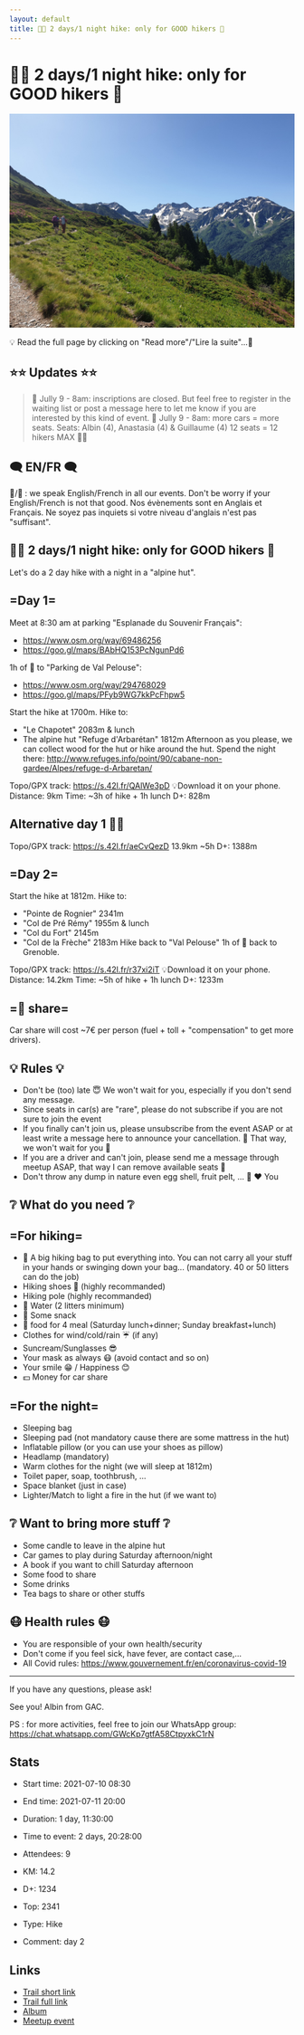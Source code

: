 ```yaml
---
layout: default
title: 🥾⛺ 2 days/1 night hike: only for GOOD hikers 🐐
---
```


# 🥾⛺ 2 days/1 night hike: only for GOOD hikers 🐐

![2021-07-10](/Stats/img/orig/2021-07-10.jpg)

💡 Read the full page by clicking on "Read more"/"Lire la suite"...💜

## ⭐⭐ Updates ⭐⭐
> 📅 Jully 9 - 8am: inscriptions are closed. But feel free to register in the waiting list or post a message here to let me know if you are interested by this kind of event.
> 📅 Jully 9 - 8am: more cars = more seats. Seats: Albin (4), Anastasia (4) & Guillaume (4) 12 seats = 12 hikers MAX 🚶‍♂️

## 🗨️ EN/FR 🗨️
🦅/🐓 : we speak English/French in all our events. Don't be worry if your English/French is not that good. Nos évènements sont en Anglais et Français. Ne soyez pas inquiets si votre niveau d'anglais n'est pas "suffisant".

## 🥾⛺ 2 days/1 night hike: only for GOOD hikers 🐐
Let's do a 2 day hike with a night in a "alpine hut".

## =Day 1=
Meet at 8:30 am at parking "Esplanade du Souvenir Français":
- https://www.osm.org/way/69486256
- https://goo.gl/maps/BAbHQ153PcNgunPd6

1h of 🚗 to "Parking de Val Pelouse":
- https://www.osm.org/way/294768029
- https://goo.gl/maps/PFyb9WG7kkPcFhpw5

Start the hike at 1700m. Hike to:
- "Le Chapotet" 2083m & lunch
- The alpine hut "Refuge d'Arbarétan" 1812m
Afternoon as you please, we can collect wood for the hut or hike around the hut.
Spend the night there: http://www.refuges.info/point/90/cabane-non-gardee/Alpes/refuge-d-Arbaretan/

Topo/GPX track: https://s.42l.fr/QAlWe3pD 💡Download it on your phone.
Distance: 9km
Time: ~3h of hike + 1h lunch
D+: 828m

## Alternative day 1 🤯🥵
Topo/GPX track: https://s.42l.fr/aeCvQezD 13.9km ~5h D+: 1388m

## =Day 2=
Start the hike at 1812m. Hike to:
- "Pointe de Rognier" 2341m
- "Col de Pré Rémy" 1955m & lunch
- "Col du Fort" 2145m
- "Col de la Frèche" 2183m
Hike back to "Val Pelouse"
1h of 🚗 back to Grenoble.

Topo/GPX track: https://s.42l.fr/r37xi2iT 💡Download it on your phone.
Distance: 14.2km
Time: ~5h of hike + 1h lunch
D+: 1233m

## =🚗 share=
Car share will cost ~7€ per person (fuel + toll + "compensation" to get more drivers).

## 💡 Rules 💡
- Don't be (too) late 😇 We won't wait for you, especially if you don't send any message.
- Since seats in car(s) are "rare", please do not subscribe if you are not sure to join the event
- If you finally can't join us, please unsubscribe from the event ASAP or at least write a message here to announce your cancellation. 💜 That way, we won't wait for you 💜
- If you are a driver and can't join, please send me a message through meetup ASAP, that way I can remove available seats 🚗
- Don't throw any dump in nature even egg shell, fruit pelt, ... 🌳 ❤️ You

## ❔ What do you need ❔
## =For hiking=
- 🎒 A big hiking bag to put everything into. You can not carry all your stuff in your hands or swinging down your bag... (mandatory. 40 or 50 litters can do the job)
- Hiking shoes 🥾 (highly recommanded)
- Hiking pole (highly recommanded)
- 🧃 Water (2 litters minimum)
- 🍫 Some snack
- 🥕 food for 4 meal (Saturday lunch+dinner; Sunday breakfast+lunch)
- Clothes for wind/cold/rain ☔ (if any)
- Suncream/Sunglasses 😎
- Your mask as always 😷 (avoid contact and so on)
- Your smile 😁 / Happiness 😊
- 💵 Money for car share

## =For the night=
- Sleeping bag
- Sleeping pad (not mandatory cause there are some mattress in the hut)
- Inflatable pillow (or you can use your shoes as pillow)
- Headlamp (mandatory)
- Warm clothes for the night (we will sleep at 1812m)
- Toilet paper, soap, toothbrush, ...
- Space blanket (just in case)
- Lighter/Match to light a fire in the hut (if we want to)

## ❔ Want to bring more stuff ❔
- Some candle to leave in the alpine hut
- Car games to play during Saturday afternoon/night
- A book if you want to chill Saturday afternoon
- Some food to share
- Some drinks
- Tea bags to share or other stuffs

## 😷 Health rules 😷
- You are responsible of your own health/security
- Don't come if you feel sick, have fever, are contact case,...
- All Covid rules: https://www.gouvernement.fr/en/coronavirus-covid-19

-----------------------
If you have any questions, please ask!

See you! Albin from GAC.

PS : for more activities, feel free to join our WhatsApp group: https://chat.whatsapp.com/GWcKp7gtfA58CtpyxkC1rN

## Stats

- Start time: 2021-07-10 08:30
- End time: 2021-07-11 20:00
- Duration: 1 day, 11:30:00
- Time to event: 2 days, 20:28:00
- Attendees: 9

- KM: 14.2
- D+: 1234
- Top: 2341
- Type: Hike
- Comment: day 2

## Links

- [Trail short link](https://s.42l.fr/r37xi2iT)
- [Trail full link]()
- [Album](https://binnette.github.io/GacImg2021/2021-07-10-🥾⛺-2-days-1-night-hike-only-for-GOOD-hikers-🐐.html)
- [Meetup event](https://www.meetup.com/grenoble-adventure-club-english-french/events/279313627/)
